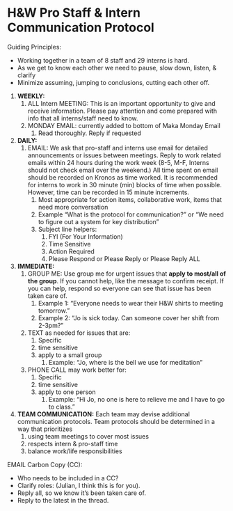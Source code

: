 # H&W Pro Staff & Intern Communication Protocol

Guiding Principles:

* Working together in a team of 8 staff and 29 interns is hard.
* As we get to know each other we need to pause, slow down, listen, & clarify
* Minimize assuming, jumping to conclusions, cutting each other off. 

1. **WEEKLY:**
   1. ALL Intern MEETING: This is an important opportunity to give and receive information. Please pay attention and come prepared with info that all interns/staff need to know.
   2. MONDAY EMAIL: currently added to bottom of Maka Monday Email
      1. Read thoroughly. Reply if requested
2. **DAILY:**
   1. EMAIL:  We ask that pro-staff and interns use email for detailed announcements or issues between meetings.  Reply to work related emails within 24 hours during the work week \(8-5, M-F, Interns should not check email over the weekend.\) All time spent on email should be recorded on Kronos as time worked. It is recommended for interns to work in 30 minute \(min\) blocks of time when possible. However, time can be recorded in 15 minute increments.
      1. Most appropriate for action items, collaborative work, items that need more conversation
      2. Example “What is the protocol for communication?” or “We need to figure out a system for key distribution”
      3. Subject line helpers:
         1. FYI \(For Your Information\)
         2. Time Sensitive
         3. Action Required
         4. Please Respond or Please Reply or Please Reply ALL
3. **IMMEDIATE:**
   1. GROUP ME: Use group me for urgent issues that **apply to most/all of the group**. If you cannot help, like the message to confirm receipt. If you can help, respond so everyone can see that issue has been taken care of.
      1. Example 1: “Everyone needs to wear their H&W shirts to meeting tomorrow.”
      2. Example 2: “Jo is sick today. Can someone cover her shift from 2-3pm?”
   2. TEXT as needed for issues that are:
      1. Specific
      2. time sensitive
      3. apply to a small group
         1. Example: “Jo, where is the bell we use for meditation”
   3. PHONE CALL may work better for:
      1. Specific
      2. time sensitive
      3. apply to one person
         1. Example: “Hi Jo, no one is here to relieve me and I have to go to class.”
4. **TEAM COMMUNICATION:** Each team may devise additional communication protocols. Team protocols should be determined in a way that prioritizes
   1. using team meetings to cover most issues
   2. respects intern & pro-staff time
   3. balance work/life responsibilities

EMAIL Carbon Copy \(CC\):

* Who needs to be included in a CC?
* Clarify roles: \(Julian, I think this is for you\).
* Reply all, so we know it’s been taken care of.
* Reply to the latest in the thread.

